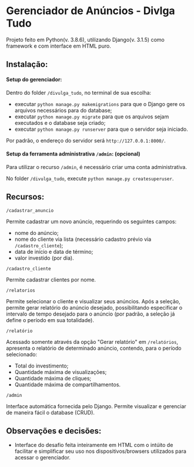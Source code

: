 # Gerenciador de Anúncios - Divlga Tudo

Projeto feito em Python(v. 3.8.6), utilizando Django(v. 3.1.5) como framework e com interface em HTML puro.

## Instalação:

#### Setup do gerenciador:
Dentro do folder `/divulga_tudo`, no terminal de sua escolha:

- executar `python manage.py makemigrations` para que o Django gere os arquivos necessários para do database;
- executar `python manage.py migrate` para que os arquivos sejam executados e o database seja criado;
- executar `python manage.py runserver` para que o servidor seja iniciado.

Por padrão, o endereço do servidor será `http://127.0.0.1:8000/`.


#### Setup da ferramenta administrativa `/admin`: (opcional)

Para utilizar o recurso `/admin`, é necessário criar uma conta administrativa. 

No folder `/divulga_tudo`, execute `python manage.py createsuperuser`.

## Recursos:

`/cadastrar_anuncio`

Permite cadastrar um novo anúncio, requerindo os seguintes campos:
- nome do anúncio;
- nome do cliente via lista (necessário cadastro prévio via `/cadastro_cliente`);
- data de início e data de término;
- valor investido (por dia).

`/cadastro_cliente`

Permite cadastrar clientes por nome.

`/relatorios`

Permite selecionar o cliente e visualizar seus anúncios.
Após a seleção, permite gerar relatório do anúncio desejado, possibilitando especificar o intervalo de tempo desejado para o anúncio (por padrão, a seleção já define o período em sua totalidade).

`/relatório`

Acessado somente através da opção "Gerar relatório" em `/relatórios`, apresenta o relatório de determinado anúncio, contendo, para o período selecionado:

- Total do investimento;
- Quantidade máxima de visualizações;
- Quantidade máxima de cliques;
- Quantidade máxima de compartilhamentos.

`/admin`

Interface automática fornecida pelo Django. Permite visualizar e gerenciar de maneira fácil o database (CRUD).

## Observações e decisões:

- Interface do desafio feita inteiramente em HTML com o intúito de facilitar e simplificar seu uso nos dispositivos/browsers utilizados para acessar o gerenciador.